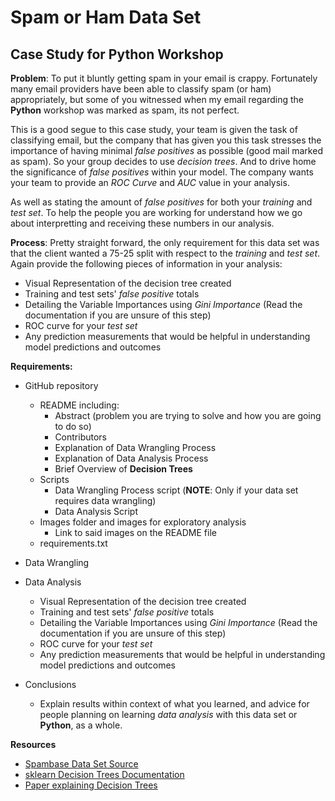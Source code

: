 # Spam or Ham Data Set
## Case Study for Python Workshop

**Problem**:
To put it bluntly getting spam in your email is crappy. Fortunately many email providers have been able to classify spam (or ham) appropriately, but some of you witnessed when my email regarding the **Python** workshop was marked as spam, its not perfect.

This is a good segue to this case study, your team is given the task of classifying email, but the company that has given you this task stresses the importance of having minimal *false positives* as possible (good mail marked as spam). So your group decides to use *decision trees*. And to drive home the significance of *false positives* within your model. The company wants your team to provide an *ROC Curve* and *AUC* value in your analysis. 

As well as stating the amount of *false positives* for both your *training* and *test set*. To help the people you are working for understand how we go about interpretting and receiving these numbers in our analysis.

**Process**: 
Pretty straight forward, the only requirement for this data set was that the client wanted a 75-25 split with respect to the *training* and *test set*. Again provide the following pieces of information in your analysis:
+ Visual Representation of the decision tree created
+ Training and test sets' *false positive* totals
+ Detailing the Variable Importances using *Gini Importance* (Read the documentation if you are unsure of this step) 
+ ROC curve for your *test set*
+ Any prediction measurements that would be helpful in understanding model predictions and outcomes

**Requirements:**
+ GitHub repository
	+ README including:
		+ Abstract (problem you are trying to solve and how you are going to do so)
		+ Contributors
		+ Explanation of Data Wrangling Process
		+ Explanation of Data Analysis Process
		+ Brief Overview of **Decision Trees**
	+ Scripts
		+ Data Wrangling Process script (**NOTE**: Only if your data set requires data wrangling)
		+ Data Analysis Script
	+ Images folder and images for exploratory analysis
		+ Link to said images on the README file
	+ requirements.txt
+ Data Wrangling
	
+ Data Analysis
	+ Visual Representation of the decision tree created
	+ Training and test sets' *false positive* totals
	+ Detailing the Variable Importances using *Gini Importance* (Read the documentation if you are unsure of this step) 
	+ ROC curve for your *test set*
	+ Any prediction measurements that would be helpful in understanding model predictions and outcomes
+ Conclusions
	+ Explain results within context of what you learned, and advice for people planning on learning *data analysis* with this data set or **Python**, as a whole.

**Resources**
+ [Spambase Data Set Source](https://archive.ics.uci.edu/ml/datasets/Spambase)
+ [sklearn Decision Trees Documentation](http://scikit-learn.org/stable/modules/generated/sklearn.tree.DecisionTreeClassifier.html)
+ [Paper explaining Decision Trees](https://www-users.cs.umn.edu/~kumar/dmbook/ch4.pdf)